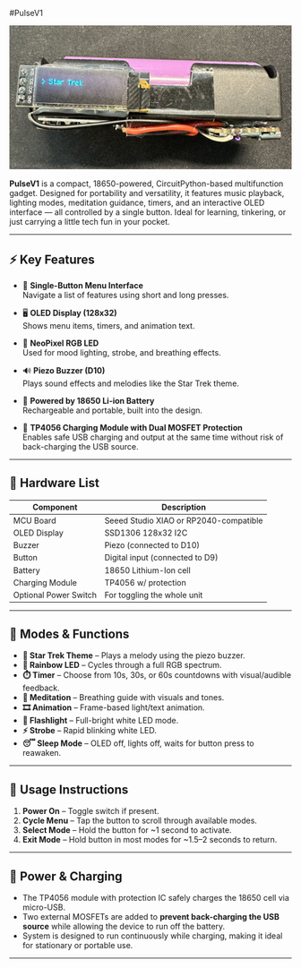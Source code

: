 #PulseV1

![OLED View](Projects/PulseV1/Files/Oledview.jpg)


**PulseV1** is a compact, 18650-powered, CircuitPython-based multifunction gadget. Designed for portability and versatility, it features music playback, lighting modes, meditation guidance, timers, and an interactive OLED interface — all controlled by a single button. Ideal for learning, tinkering, or just carrying a little tech fun in your pocket.

---

## ⚡ Key Features

- 🧠 **Single-Button Menu Interface**  
  Navigate a list of features using short and long presses.

- 🖥️ **OLED Display (128x32)**  
  Shows menu items, timers, and animation text.

- 🌈 **NeoPixel RGB LED**  
  Used for mood lighting, strobe, and breathing effects.

- 🔊 **Piezo Buzzer (D10)**  
  Plays sound effects and melodies like the Star Trek theme.

- 🔋 **Powered by 18650 Li-ion Battery**  
  Rechargeable and portable, built into the design.

- 🔌 **TP4056 Charging Module with Dual MOSFET Protection**  
  Enables safe USB charging and output at the same time without risk of back-charging the USB source.

---

## 🧰 Hardware List

| Component                | Description                                     |
|--------------------------|-------------------------------------------------|
| MCU Board                | Seeed Studio XIAO or RP2040-compatible          |
| OLED Display             | SSD1306 128x32 I2C                              |
| Buzzer                   | Piezo (connected to D10)                        |
| Button                   | Digital input (connected to D9)                |
| Battery                  | 18650 Lithium-Ion cell                          |
| Charging Module          | TP4056 w/ protection                            |
| Optional Power Switch    | For toggling the whole unit                    |

---

## 🧠 Modes & Functions

- **🎵 Star Trek Theme** – Plays a melody using the piezo buzzer.
- **🌈 Rainbow LED** – Cycles through a full RGB spectrum.
- **⏱️ Timer** – Choose from 10s, 30s, or 60s countdowns with visual/audible feedback.
- **🧘 Meditation** – Breathing guide with visuals and tones.
- **🎞️ Animation** – Frame-based light/text animation.
- **🔦 Flashlight** – Full-bright white LED mode.
- **⚡ Strobe** – Rapid blinking white LED.
- **😴 Sleep Mode** – OLED off, lights off, waits for button press to reawaken.

---

## 🧪 Usage Instructions

1. **Power On** – Toggle switch if present.
2. **Cycle Menu** – Tap the button to scroll through available modes.
3. **Select Mode** – Hold the button for ~1 second to activate.
4. **Exit Mode** – Hold button in most modes for ~1.5–2 seconds to return.


---

## 🔌 Power & Charging

- The TP4056 module with protection IC safely charges the 18650 cell via micro-USB.
- Two external MOSFETs are added to **prevent back-charging the USB source** while allowing the device to run off the battery.
- System is designed to run continuously while charging, making it ideal for stationary or portable use.

---
